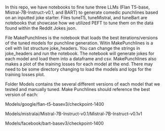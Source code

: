 In this repo, we have notebooks to fine tune three LLMs (Flan T5-base, Mistral-7B-Instruct-v0.1, and BART) to generate comedic punchlines based on an inputted joke starter.
Files tuneT5, tuneMistral, and tuneBart are notebooks that showcase how we utilized PEFT to tune them on the data found within the Reddit Jokes json.

File MakePunchlines is the notebook that loads the best iterations/versions of the tuned models for punchline generation. Witin MakePunchlines is a cell with list structure joke_headers. You can change the strings in joke_headers and run the notebook. The notebook will generate jokes for each model and load them into a dataframe and csv. MakePunchlines also makes a plot of the training losses for each model at the end. There may need to be some directory changing to load the models and logs for the training losses plot. 

Folder Models contains the several different versions of each model that we tested and manually tuned. Make Punchlines should reference the best version of each: 

Models/google/flan-t5-basev3/checkpoint-1400

Models/mistralai/Mistral-7B-Instruct-v0.1/Mistral-7B-Instruct-v0.1v1

Models/facebook/bart-basev3/checkpoint-1400


